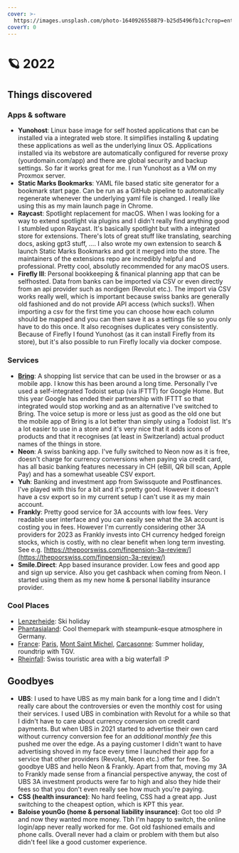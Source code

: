 ```yaml
---
cover: >-
  https://images.unsplash.com/photo-1640926558879-b25d5496fb1c?crop=entropy&cs=tinysrgb&fm=jpg&ixid=MnwxOTcwMjR8MHwxfHNlYXJjaHw1fHwyMDIyfGVufDB8fHx8MTY3MjIzMTMxMg&ixlib=rb-4.0.3&q=80
coverY: 0
---
```


# 🪐 2022

## Things discovered

### Apps & software

* **Yunohost**: Linux base image for self hosted applications that can be installed via a integrated web store. It simplifies installing & updating these applications as well as the underlying linux OS. Applications installed via its webstore are automatically configured for reverse proxy (yourdomain.com/app) and there are global security and backup settings. So far it works great for me. I run Yunohost as a VM on my Proxmox server.
* **Static Marks Bookmarks**: YAML file based static site generator for a bookmark start page. Can be run as a GitHub pipeline to automatically regenerate whenever the underlying yaml file is changed. I really like using this as my main launch page in Chrome.
* **Raycast**: Spotlight replacement for macOS. When I was looking for a way to extend spotlight via plugins and I didn't really find anything good I stumbled upon Raycast. It's basically spotlight but with a integrated store for extensions. There's lots of great stuff like translating, searching docs, asking gpt3 stuff, .... I also wrote my own extension to search & launch Static Marks Bookmarks and got it merged into the store. The maintainers of the extensions repo are incredibly helpful and professional. Pretty cool, absolutly recommended for any macOS users.
* **Firefly III**: Personal bookkeeping & finanical planning app that can be selfhosted. Data from banks can be imported via CSV or even directly from an api provider such as nordigen (Revolut etc.). The import via CSV works really well, which is important because swiss banks are generally old fashioned and do not provide API access (which sucks!). When importing a csv for the first time you can choose how each column should be mapped and you can then save it as a settings file so you only have to do this once. It also recognises duplicates very consistently. Because of Firefly I found Yunohost (as it can install Firefly from its store), but it's also possible to run Firefly locally via docker compose.

### Services

* [**Bring**](https://www.getbring.com/en/home): A shopping list service that can be used in the browser or as a mobile app. I know this has been around a long time. Personally I've used a self-integrated Todoist setup (via IFTTT) for Google Home. But this year Google has ended their partnership with IFTTT so that integrated would stop working and as an alternative I've switched to Bring. The voice setup is more or less just as good as the old one but the mobile app of Bring is a lot better than simply using a Todoist list. It's a lot easier to use in a store and it's very nice that it adds icons of products and that it recognises (at least in Switzerland) actual product names of the things in store.
* **Neon**: A swiss banking app. I've fully switched to Neon now as it is free, doesn't charge for currency conversions when paying via credit card, has all basic banking features necessary in CH (eBill, QR bill scan, Apple Pay) and has a somewhat useable CSV export.
* **Yuh**: Banking and investment app from Swissquote and Postfinances. I've played with this for a bit and it's pretty good. However it doesn't have a csv export so in my current setup I can't use it as my main account.
* **Frankly**: Pretty good service for 3A accounts with low fees. Very readable user interface and you can easily see what the 3A account is costing you in fees. However I'm currently considering other 3A providers for 2023 as Frankly invests into CH currency hedged foreign stocks, which is costly, with no clear benefit when long term investing. See e.g. [https://thepoorswiss.com/finpension-3a-review/](https://thepoorswiss.com/finpension-3a-review/)
* **Smile.Direct**: App based insurance provider. Low fees and good app and sign up service. Also you get cashback when coming from Neon. I started using them as my new home & personal liability insurance provider.

### Cool Places

* [Lenzerheide](../travel/switzerland/#lenzerheide): Ski holiday
* [Phantasialand](../travel/germany.md#phantasialand): Cool themepark with steampunk-esque atmosphere in Germany.
* [France](../travel/france.md): [Paris](../travel/france.md#paris), [Mont Saint Michel](../travel/france.md#mont-saint-michel), [Carcasonne](../travel/france.md#carcassonne): Summer holiday, roundtrip with TGV.
* [Rheinfall](../travel/switzerland/#rheinfall): Swiss touristic area with a big waterfall :P

## Goodbyes

* **UBS**: I used to have UBS as my main bank for a long time and I didn't really care about the controversies or even the monthly cost for using their services. I used UBS in combination with Revolut for a while so that I didn't have to care about currency conversion on credit card payments. But when UBS in 2021 started to advertise their own card without currency conversion fee for an _additional monthly fee_ this pushed me over the edge. As a paying customer I didn't want to have advertising shoved in my face every time I launched their app for a service that other providers (Revolut, Neon etc.) offer for free. So goodbye UBS and hello Neon & Frankly. Apart from that, moving my 3A to Frankly made sense from a financial perspective anyway, the cost of UBS 3A investment products were far to high and also they hide their fees so that you don't even really see how much you're paying.
* **CSS (health insurance)**: No hard feeling, CSS had a great app. Just switching to the cheapest option, which is KPT this year.
* **Baloise younGo (home  & personal liability insurance)**: Got too old :P and now they wanted more money. Tbh I'm happy to switch, the online login/app never really worked for me. Got old fashioned emails and phone calls. Overall never had a claim or problem with them but also didn't feel like a good customer experience.
